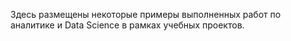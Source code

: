 Здесь размещены некоторые примеры выполненных работ по аналитике и Data Science в рамках учебных проектов.

